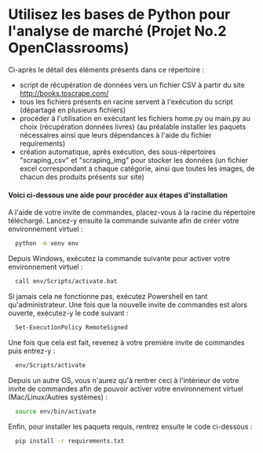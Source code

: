 
# Utilisez les bases de Python pour l'analyse de marché (Projet No.2 OpenClassrooms)

Ci-après le détail des éléments présents dans ce répertoire :
- script de récupération de données vers un fichier CSV à partir du site http://books.toscrape.com/
- tous les fichiers présents en racine servent à l'exécution du script (départagé en plusieurs fichiers)
- procéder à l'utilisation en exécutant les fichiers home.py ou main.py au choix (récupération données livres)
(au préalable installer les paquets nécessaires ainsi que leurs dépendances à l'aide du fichier requirements)
- création automatique, après exécution, des sous-répertoires "scraping_csv" et "scraping_img" pour stocker les données
(un fichier excel correspondant à chaque catégorie, ainsi que toutes les images, de chacun des produits présents sur site)

#### Voici ci-dessous une aide pour procéder aux étapes d'installation
A l'aide de votre invite de commandes, placez-vous à la racine du répertoire téléchargé.
Lancez-y ensuite la commande suivante afin de créer votre environnement virtuel :
```bash
  python -m venv env
```
Depuis Windows, exécutez la commande suivante pour activer votre environnement virtuel :
```bash
  call env/Scripts/activate.bat
```
Si jamais cela ne fonctionne pas, exécutez Powershell en tant qu'administrateur. Une fois que la nouvelle invite de commandes est alors ouverte, exécutez-y le code suivant :
```bash
  Set-ExecutionPolicy RemoteSigned
```
Une fois que cela est fait, revenez à votre première invite de commandes puis entrez-y : 
```bash
  env/Scripts/activate
```
Depuis un autre OS, vous n'aurez qu'à rentrer ceci à l'intérieur de votre invite de commandes afin de pouvoir activer votre environnement virtuel (Mac/Linux/Autres systèmes) :
```bash
  source env/bin/activate
```
Enfin, pour installer les paquets requis, rentrez ensuite le code ci-dessous :
```bash
  pip install -r requirements.txt
